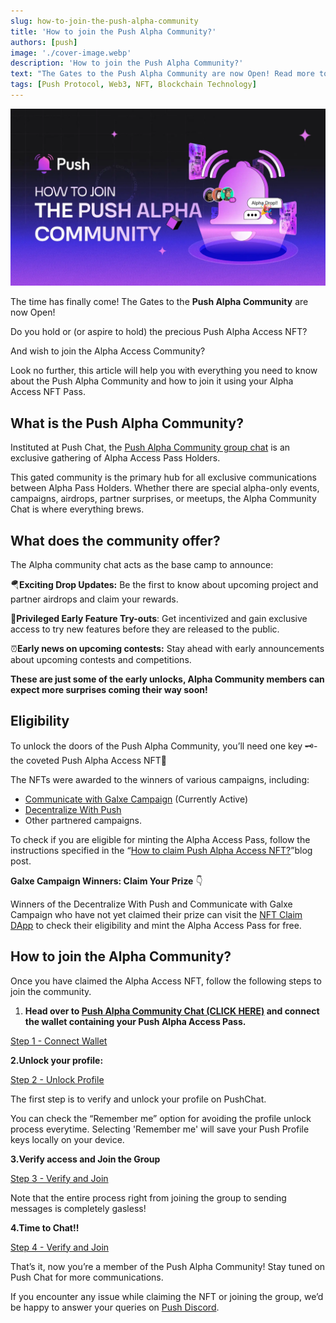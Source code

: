```yaml
---
slug: how-to-join-the-push-alpha-community
title: 'How to join the Push Alpha Community?'
authors: [push]
image: './cover-image.webp'
description: 'How to join the Push Alpha Community?'
text: "The Gates to the Push Alpha Community are now Open! Read more to know how you can unlock the alpha community group chat using your Push Alpha Access NFT and get exciting drop updates."
tags: [Push Protocol, Web3, NFT, Blockchain Technology]
---
```


![Cover image of how to oin alpha community banner!🏆](./cover-image.webp)

<!--truncate-->

The time has finally come!
The Gates to the **Push Alpha Community** are now Open!

Do you hold or (or aspire to hold) the precious Push Alpha Access NFT?

And wish to join the Alpha Access Community?

Look no further, this article will help you with everything you need to know about the Push Alpha Community and how to join it  using  your Alpha Access NFT Pass.

## What is the Push Alpha Community?

Instituted at Push Chat, the [Push Alpha Community group chat](https://app.push.org/chat/chatid:37799f9cb3ffd83eff4d2dc18913a3d9607f9c787a4374a7b3259bda28242cd6?utm_source=google&utm_medium=blog&utm_campaign=alpha_nft_chat) is an exclusive gathering of Alpha Access Pass Holders.

This gated community is the primary hub for all exclusive communications between Alpha Pass Holders. Whether there are special alpha-only events, campaigns, airdrops, partner surprises, or meetups, the Alpha Community Chat is where everything brews.

## What does the community offer?

The Alpha community chat acts as the base camp to announce:

🪂**Exciting Drop Updates:** Be the first to know about upcoming project and partner airdrops and claim your rewards.

💎**Privileged Early Feature Try-outs**: Get incentivized and gain exclusive access to try new features before they are released to the public.

⏰**Early news on upcoming contests:** Stay ahead with early announcements about upcoming contests and competitions.

**These are just some of the early unlocks, Alpha Community members can expect more surprises coming their way soon!**

## Eligibility

To unlock the doors of the Push Alpha Community, you’ll need one key 🗝- the coveted Push Alpha Access NFT🌟

The  NFTs were awarded to the winners of various campaigns, including:

- [Communicate with Galxe Campaign](https://bit.ly/4anuEL5) (Currently Active)
- [Decentralize With Push](https://app.galxe.com/PushProtocol/campaign/GCsdpt4Jjk)
- Other partnered campaigns.

To check if you are eligible for minting the Alpha Access Pass, follow the instructions specified in the “[How to claim Push Alpha Access NFT?](https://push.org/blog/how-to-claim-push-alpha-access-nft/?utm_source=google&utm_medium=blog&utm_campaign=aplha_nft_chat)”blog post.

**Galxe Campaign Winners: Claim Your Prize** 👇

Winners of the Decentralize With Push and Communicate with Galxe Campaign who have not yet claimed their prize can visit the [NFT Claim DApp](https://app.push.org/claim/galxe?utm_source=google&utm_medium=blog&utm_campaign=alpha_nft_chat) to check their eligibility and mint the Alpha Access Pass for free.


## How to join the Alpha Community?

Once you have claimed the Alpha Access NFT, follow the following steps to join the community.

1. **Head over to [Push Alpha Community Chat (CLICK HERE)](https://app.push.org/chat/chatid:37799f9cb3ffd83eff4d2dc18913a3d9607f9c787a4374a7b3259bda28242cd6?utm_source=google&utm_medium=twitter&utm_campaign=alpha_nft_chat) and connect the wallet containing your Push Alpha Access Pass.**

[Step 1 - Connect Wallet](./image2.webp)

**2.Unlock your profile:**

[Step 2 - Unlock Profile](./image3.webp)

The first step is to verify and unlock your profile on PushChat.

You can check the “Remember me” option for avoiding the profile unlock process everytime.
Selecting 'Remember me' will save your Push Profile keys locally on your device.

**3.Verify access and Join the Group**

[Step 3 - Verify and Join](./image4.webp)

Note that the entire process right from joining the group to sending messages is completely gasless!

**4.Time to Chat!!**

[Step 4 - Verify and Join](./image5.webp)

That’s it, now you’re a member of the Push Alpha Community!
Stay tuned on Push Chat for more communications.



If you encounter any issue while claiming the NFT or joining the group, we’d be happy to answer your queries on  [Push Discord](https://discord.com/invite/pushprotocol).